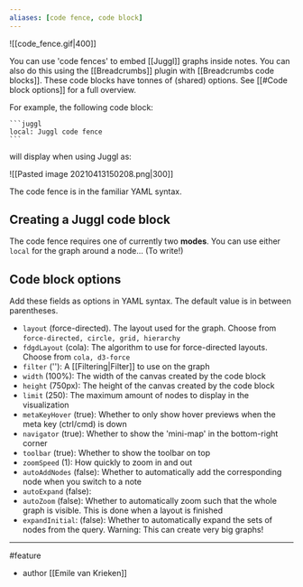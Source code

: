 ```yaml
---
aliases: [code fence, code block]
---
```


![[code_fence.gif|400]]

You can use 'code fences' to embed [[Juggl]] graphs inside notes. You can also do this using the [[Breadcrumbs]] plugin with [[Breadcrumbs code blocks]]. These code blocks have tonnes of (shared) options. See [[#Code block options]] for a full overview.

For example, the following code block:

~~~
```juggl
local: Juggl code fence
```
~~~

will display when using Juggl as:

![[Pasted image 20210413150208.png|300]]

The code fence is in the familiar YAML syntax.

## Creating a Juggl code block
The code fence requires one of currently two **modes**. You can use either `local` for the graph around a node... (To write!)

## Code block options
Add these fields as options in YAML syntax. The default value is in between parentheses.
- `layout` (force-directed). The layout used for the graph. Choose from `force-directed, circle, grid, hierarchy`
- `fdgdLayout` (cola): The algorithm to use for force-directed layouts. Choose from `cola, d3-force`
- `filter` (''): A [[Filtering|Filter]] to use on the graph
- `width` (100%): The width of the canvas created by the code block
- `height` (750px): The height of the canvas created by the code block
- `limit` (250): The maximum amount of nodes to display in the visualization
- `metaKeyHover` (true): Whether to only show hover previews when the meta key (ctrl/cmd) is down
- `navigator` (true): Whether to show the 'mini-map' in the bottom-right corner
- `toolbar` (true): Whether to show the toolbar on top
- `zoomSpeed` (1): How quickly to zoom in and out
- `autoAddNodes` (false): Whether to automatically add the corresponding node when you switch to a note
- `autoExpand` (false): 
- `autoZoom` (false): Whether to automatically zoom such that the whole graph is visible. This is done when a layout is finished
- `expandInitial`: (false): Whether to automatically expand the sets of nodes from the query. Warning: This can create very big graphs!

--- 
#feature 
- author [[Emile van Krieken]]